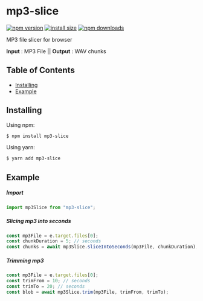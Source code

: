 # mp3-slice

[![npm version](https://img.shields.io/npm/v/mp3-slice.svg?style=flat-square)](https://www.npmjs.org/package/mp3-slice)
[![install size](https://packagephobia.now.sh/badge?p=mp3-slice)](https://packagephobia.now.sh/result?p=mp3-slice)
[![npm downloads](https://img.shields.io/npm/dm/mp3-slice.svg?style=flat-square)](http://npm-stat.com/charts.html?package=mp3-slice)

MP3 file slicer for browser

<strong>Input</strong> : MP3 File || <strong>Output</strong> : WAV chunks

## Table of Contents

- [Installing](#installing)
- [Example](#example)

## Installing

Using npm:

```bash
$ npm install mp3-slice
```

Using yarn:

```bash
$ yarn add mp3-slice
```

## Example

##### Import

```js
import mp3Slice from "mp3-slice";
```

##### Slicing mp3 into seconds

```js
const mp3File = e.target.files[0];
const chunkDuration = 5; // seconds
const chunks = await mp3Slice.sliceIntoSeconds(mp3File, chunkDuration);
```

##### Trimming mp3

```js
const mp3File = e.target.files[0];
const trimFrom = 10; // seconds
const trimTo = 20; // seconds
const blob = await mp3Slice.trim(mp3File, trimFrom, trimTo);
```
